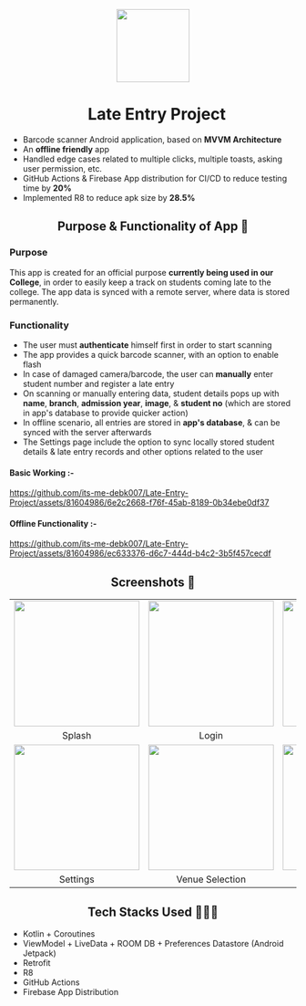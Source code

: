 <p align="center">
  <img src="https://github.com/its-me-debk007/Late-Entry-Project/assets/81604986/5030b88a-5129-44db-9e5f-ad366562bc53" height="128">
  <h1 align="center">&nbsp; Late Entry Project</h1>
</p>

- Barcode scanner Android application, based on **MVVM Architecture**
- An **offline friendly** app
- Handled edge cases related to multiple clicks, multiple toasts, asking user permission, etc.
- GitHub Actions & Firebase App distribution for CI/CD to reduce testing time by **20%**
- Implemented R8 to reduce apk size by **28.5%**

## <h2 align=center>Purpose & Functionality of App 📱</h2>

### Purpose
This app is created for an official purpose **currently being used in our College**, in order to easily keep a track on students coming late to the college. 
The app data is synced with a remote server, where data is stored permanently.

### Functionality
- The user must **authenticate** himself first in order to start scanning
- The app provides a quick barcode scanner, with an option to enable flash
- In case of damaged camera/barcode, the user can **manually** enter student number and register a late entry
- On scanning or manually entering data, student details pops up with **name**, **branch**, **admission year**, **image**, & **student no** (which are stored in app's database to provide quicker action)
- In offline scenario, all entries are stored in **app's database**, & can be synced with the server afterwards
- The Settings page include the option to sync locally stored student details & late entry records and other options related to the user

#### Basic Working :-

https://github.com/its-me-debk007/Late-Entry-Project/assets/81604986/6e2c2668-f76f-45ab-8189-0b34ebe0df37

#### Offline Functionality :-

https://github.com/its-me-debk007/Late-Entry-Project/assets/81604986/ec633376-d6c7-444d-b4c2-3b5f457cecdf

## <h2 align=center>Screenshots 📸</h2>

||||
|:---:|:---:|:---:|
| <img src= "https://github.com/its-me-debk007/Late-Entry-Project/assets/81604986/12702caa-f1e1-40f0-a2d4-8020925efcee" width="220"> | <img src= "https://github.com/its-me-debk007/Late-Entry-Project/assets/81604986/47681cc8-c231-4373-a269-26d6fe3a1078" width="220"> | <img src= "https://github.com/its-me-debk007/Late-Entry-Project/assets/81604986/6b0449b4-4cee-4dd1-9f14-070540ec55d0" width="220"> |
| Splash | Login | Student Details |
| <img src= "https://github.com/its-me-debk007/Late-Entry-Project/assets/81604986/306738cb-a415-444e-af4f-100927731519" width="220"> | <img src= "https://github.com/its-me-debk007/Late-Entry-Project/assets/81604986/d7482603-a238-4b0b-ac9d-6edf20781dbe" width="220"> | <img src= "https://github.com/its-me-debk007/Late-Entry-Project/assets/81604986/babeab83-a95b-4ee6-aa77-ef37b3020135" width="220"> |
| Settings | Venue Selection | Exit Dialog |

## <h2 align=center>Tech Stacks Used 👩🏻‍💻</h2>
- Kotlin + Coroutines
- ViewModel + LiveData + ROOM DB + Preferences Datastore (Android Jetpack)
- Retrofit
- R8
- GitHub Actions
- Firebase App Distribution
